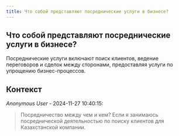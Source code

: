 ```yaml
---
title: Что собой представляют посреднические услуги в бизнесе?
---
```


## Что собой представляют посреднические услуги в бизнесе?

Посреднические услуги включают поиск клиентов, ведение переговоров и сделок между сторонами, предоставляя услуги по упрощению бизнес-процессов.

## Контекст

_Anonymous User_ - 2024-11-27 10:40:15:

> Посредничество между чем и кем? Если я занимаюсь посреднической деятельностью по поиску клиентов для Казахстанской компании.
